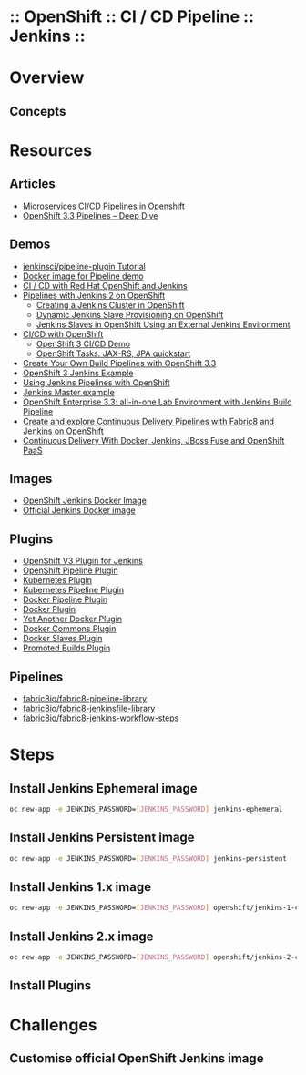 :: OpenShift :: CI / CD Pipeline :: Jenkins ::
==============================================

# Overview

## Concepts

# Resources

## Articles

- [Microservices CI/CD Pipelines in Openshift](https://developers.redhat.com/blog/2016/09/14/microservices-cicd-pipelines-in-openshift/)
- [OpenShift 3.3 Pipelines – Deep Dive](https://blog.openshift.com/openshift-3-3-pipelines-deep-dive/)

## Demos

- [jenkinsci/pipeline-plugin Tutorial](https://github.com/jenkinsci/pipeline-plugin/blob/master/TUTORIAL.md)
- [Docker image for Pipeline demo](https://github.com/jenkinsci/workflow-aggregator-plugin/blob/master/demo/README.md)
- [CI / CD with Red Hat OpenShift and Jenkins](http://www.opensourcerers.org/ci-cd-red-hat-openshift-jenkins/)
- [Pipelines with Jenkins 2 on OpenShift](https://blog.openshift.com/pipelines-with-jenkins-2-on-openshift/)
    - [Creating a Jenkins Cluster in OpenShift](http://blog.andyserver.com/2016/01/jenkins-cluster-openshift/)
    - [Dynamic Jenkins Slave Provisioning on OpenShift](http://blog.andyserver.com/2016/01/dynamic-jenkins-slave-provisioning-on-openshift/)
    - [Jenkins Slaves in OpenShift Using an External Jenkins Environment](http://blog.andyserver.com/2016/02/jenkins-slaves-openshift-external-jenkins-environment/)
- [CI/CD with OpenShift](https://blog.openshift.com/cicd-with-openshift/)
    - [OpenShift 3 CI/CD Demo](https://github.com/OpenShiftDemos/openshift-cd-demo)
    - [OpenShift Tasks: JAX-RS, JPA quickstart](https://github.com/OpenShiftDemos/openshift-tasks/tree/eap-7)
- [Create Your Own Build Pipelines with OpenShift 3.3](https://blog.openshift.com/create-build-pipelines-openshift-3-3/)
- [OpenShift 3 Jenkins Example](https://github.com/openshift/origin/tree/master/examples/jenkins)
- [Using Jenkins Pipelines with OpenShift](https://github.com/openshift/origin/tree/master/examples/jenkins/pipeline)
- [Jenkins Master example](https://github.com/arilivigni/openshift-ci-pipeline)
- [OpenShift Enterprise 3.3: all-in-one Lab Environment with Jenkins Build Pipeline](https://keithtenzer.com/2016/11/21/openshift-enterprise-3-3-all-in-one-lab-environment-with-jenkins-build-pipeline/)
- [Create and explore Continuous Delivery Pipelines with Fabric8 and Jenkins on OpenShift](https://blog.fabric8.io/create-and-explore-continuous-delivery-pipelines-with-fabric8-and-jenkins-on-openshift-661aa82cb45a#.jmp5xdksp)
- [Continuous Delivery With Docker, Jenkins, JBoss Fuse and OpenShift PaaS](https://dzone.com/articles/continuous-delivery-docker)

## Images

- [OpenShift Jenkins Docker Image](https://github.com/openshift/jenkins)
- [Official Jenkins Docker image](https://hub.docker.com/_/jenkins/)

## Plugins

- [OpenShift V3 Plugin for Jenkins](https://github.com/openshift/jenkins-plugin)
- [OpenShift Pipeline Plugin](https://wiki.jenkins-ci.org/display/JENKINS/OpenShift+Pipeline+Plugin)
- [Kubernetes Plugin](https://wiki.jenkins-ci.org/display/JENKINS/Kubernetes+Plugin)
- [Kubernetes Pipeline Plugin](https://wiki.jenkins-ci.org/display/JENKINS/Kubernetes+Pipeline+Plugin)
- [Docker Pipeline Plugin](https://wiki.jenkins-ci.org/display/JENKINS/Docker+Pipeline+Plugin)
- [Docker Plugin](https://wiki.jenkins-ci.org/display/JENKINS/Docker+Plugin)
- [Yet Another Docker Plugin](https://wiki.jenkins-ci.org/display/JENKINS/Yet+Another+Docker+Plugin)
- [Docker Commons Plugin](https://wiki.jenkins-ci.org/display/JENKINS/Docker+Commons+Plugin)
- [Docker Slaves Plugin](https://wiki.jenkins-ci.org/display/JENKINS/Docker+Slaves+Plugin)
- [Promoted Builds Plugin](https://wiki.jenkins-ci.org/display/JENKINS/Promoted+Builds+Plugin)

## Pipelines

- [fabric8io/fabric8-pipeline-library](https://github.com/fabric8io/fabric8-pipeline-library)
- [fabric8io/fabric8-jenkinsfile-library](https://github.com/fabric8io/fabric8-jenkinsfile-library)
- [fabric8io/fabric8-jenkins-workflow-steps](https://github.com/fabric8io/fabric8-jenkins-workflow-steps)

# Steps

## Install Jenkins Ephemeral image

```bash
oc new-app -e JENKINS_PASSWORD=[JENKINS_PASSWORD] jenkins-ephemeral
```

## Install Jenkins Persistent image

```bash
oc new-app -e JENKINS_PASSWORD=[JENKINS_PASSWORD] jenkins-persistent
```

## Install Jenkins 1.x image

```bash
oc new-app -e JENKINS_PASSWORD=[JENKINS_PASSWORD] openshift/jenkins-1-centos7
```

## Install Jenkins 2.x image

```bash
oc new-app -e JENKINS_PASSWORD=[JENKINS_PASSWORD] openshift/jenkins-2-centos7
```

## Install Plugins

# Challenges

## Customise official OpenShift Jenkins image

